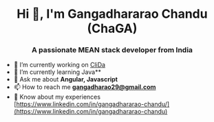<h1 align="center">Hi 👋, I'm Gangadhararao Chandu (ChaGA)</h1>
<h3 align="center">A passionate MEAN stack developer from India</h3>

- 🔭 I’m currently working on [CliDa](https://github.com/Gangadhararao29/CliDa2)
- 🌱 I’m currently learning Java**
- 💬 Ask me about **Angular, Javascript**
- 📫 How to reach me **gangadharao29@gmail.com**
- 📄 Know about my experiences [https://www.linkedin.com/in/gangadhararao-chandu/](https://www.linkedin.com/in/gangadhararao-chandu)

